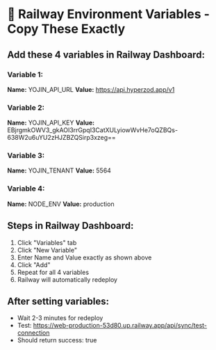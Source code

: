 # 🔧 Railway Environment Variables - Copy These Exactly

## Add these 4 variables in Railway Dashboard:

### Variable 1:
**Name:** YOJIN_API_URL
**Value:** https://api.hyperzod.app/v1

### Variable 2:
**Name:** YOJIN_API_KEY
**Value:** EBjrgmkOWV3_gkAOI3rrGpqI3CatXULyiowWvHe7oQZBQs-638W2u6uYU2zHJZBZQSirp3xzeg==

### Variable 3:
**Name:** YOJIN_TENANT
**Value:** 5564

### Variable 4:
**Name:** NODE_ENV
**Value:** production

## Steps in Railway Dashboard:
1. Click "Variables" tab
2. Click "New Variable" 
3. Enter Name and Value exactly as shown above
4. Click "Add"
5. Repeat for all 4 variables
6. Railway will automatically redeploy

## After setting variables:
- Wait 2-3 minutes for redeploy
- Test: https://web-production-53d80.up.railway.app/api/sync/test-connection
- Should return success: true
